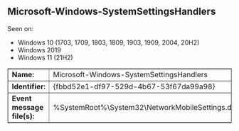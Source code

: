 ## Microsoft-Windows-SystemSettingsHandlers

Seen on:
* Windows 10 (1703, 1709, 1803, 1809, 1903, 1909, 2004, 20H2)
* Windows 2019
* Windows 11 (21H2)

<table border="1" class="docutils">
  <tbody>
    <tr>
      <td><b>Name:</b></td>
      <td>Microsoft-Windows-SystemSettingsHandlers</td>
    </tr>
    <tr>
      <td><b>Identifier:</b></td>
      <td>{fbbd52e1-df97-529d-4b67-53f67da99a98}</td>
    </tr>
    <tr>
      <td><b>Event message file(s):</b></td>
      <td>%SystemRoot%\System32\NetworkMobileSettings.dll</td>
    </tr>
  </tbody>
</table>

&nbsp;

